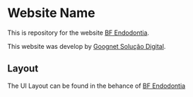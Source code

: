 # Website Name

This is repository for the website [BF Endodontia](https://bfendodontia.com.br "BF Endodontia").

This website was develop by [Goognet Solução Digital](https://goognet.com.br "Agência Especializada em Marketing Digital").

## Layout

The UI Layout can be found in the behance of [BF Endodontia](https://www.behance.net/gallery/128895817/Website-BF-Endodontia "BF Endodontia")
